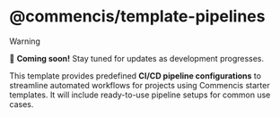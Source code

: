 # @commencis/template-pipelines

> [!WARNING]
> 🚀 **Coming soon!** Stay tuned for updates as development progresses.

This template provides predefined **CI/CD pipeline configurations** to streamline automated workflows for projects using Commencis starter templates. It will include ready-to-use pipeline setups for common use cases.
